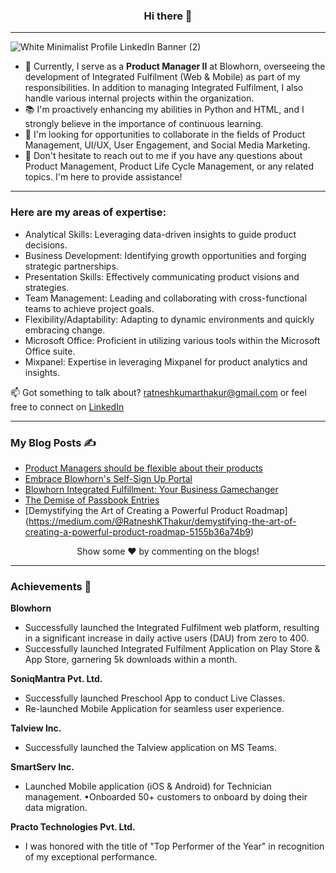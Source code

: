 ### <p align="center"> Hi there :wave:

----

![White Minimalist Profile LinkedIn Banner (2)](https://github.com/ratneshkthakur/ratneshkthakur/assets/71059840/03dc8625-5278-4dfd-ac72-5591cf6d146c)

- 💼 Currently, I serve as a **Product Manager II** at Blowhorn, overseeing the development of Integrated Fulfilment (Web & Mobile) as part of my responsibilities. In addition to managing Integrated Fulfilment, I also handle various internal projects within the organization.
- 📚 I'm proactively enhancing my abilities in Python and HTML, and I strongly believe in the importance of continuous learning.
- 🤝 I'm looking for opportunities to collaborate in the fields of Product Management, UI/UX, User Engagement, and Social Media Marketing.
- 💬 Don't hesitate to reach out to me if you have any questions about Product Management, Product Life Cycle Management, or any related topics. I'm here to provide assistance!

----
### **Here are my areas of expertise:**
- Analytical Skills: Leveraging data-driven insights to guide product decisions.
- Business Development: Identifying growth opportunities and forging strategic partnerships.
- Presentation Skills: Effectively communicating product visions and strategies.
- Team Management: Leading and collaborating with cross-functional teams to achieve project goals.
- Flexibility/Adaptability: Adapting to dynamic environments and quickly embracing change.
- Microsoft Office: Proficient in utilizing various tools within the Microsoft Office suite.
- Mixpanel: Expertise in leveraging Mixpanel for product analytics and insights.

📫 Got something to talk about? ratneshkumarthakur@gmail.com or feel free to connect on [LinkedIn](https://www.linkedin.com/in/ratneshkthakur/)

-----

### **My Blog Posts ✍️**

- [Product Managers should be flexible about their products](https://medium.com/@ratneshkumarthakur/product-managers-should-not-be-too-attached-to-their-products-and-be-willing-to-change-c678fde4c60b)
- [Embrace Blowhorn's Self-Sign Up Portal](https://blog.blowhorn.com/article/goodbye-paperwork-now-use-blowhorn-s-self-sign-up-portal-for-integrated-fulfillment)
- [Blowhorn Integrated Fulfillment: Your Business Gamechanger](https://blog.blowhorn.com/article/why-blowhorn-integrated-fulfillment-can-be-a-gamechanger-for-your-business)
- [The Demise of Passbook Entries](https://medium.com/@ratneshkumarthakur/the-demise-of-passbook-entries-embracing-the-era-of-netbanking-914b4295863d)
- [Demystifying the Art of Creating a Powerful Product Roadmap] (https://medium.com/@RatneshKThakur/demystifying-the-art-of-creating-a-powerful-product-roadmap-5155b36a74b9) 

<p align="center"> Show some ❤️ by commenting on the blogs!


-----
### **Achievements 🚀**


**Blowhorn**
- Successfully launched the Integrated Fulfilment web platform, resulting in a significant increase in daily active users (DAU) from zero to 400.
- Successfully launched Integrated Fulfilment Application on Play Store & App Store, garnering 5k downloads within a month. 

**SoniqMantra Pvt. Ltd.**
- Successfully launched Preschool App to conduct Live Classes.
- Re-launched Mobile Application for seamless user experience.

**Talview Inc.**
- Successfully launched the Talview application on MS Teams.

**SmartServ Inc.** 
- Launched Mobile application (iOS & Android) for Technician management. •Onboarded 50+ customers to onboard by doing their data migration.

**Practo Technologies Pvt. Ltd.** 
- I was honored with the title of "Top Performer of the Year" in recognition of my exceptional performance.
